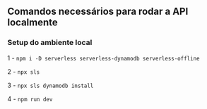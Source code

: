 ## Comandos necessários para rodar a API localmente

### Setup do ambiente local

1 - `npm i -D serverless serverless-dynamodb serverless-offline`

2 - `npx sls`

3 - `npx sls dynamodb install`

4 - `npm run dev`
